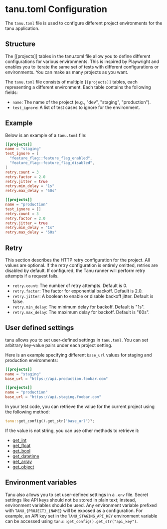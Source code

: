 # tanu.toml Configuration

The `tanu.toml` file is used to configure different project environments for the tanu application.

## Structure

The [[projects]] tables in the tanu.toml file allow you to define different configurations for various environments. This is inspired by Playwright and enables you to iterate the same set of tests with different configurations or environments. You can make as many projects as you want.

The `tanu.toml` file consists of multiple `[[projects]]` tables, each representing a different environment. Each table contains the following fields:

- `name`: The name of the project (e.g., "dev", "staging", "production").
- `test_ignore`: A list of test cases to ignore for the environment.

## Example

Below is an example of a `tanu.toml` file:

```toml
[[projects]]
name = "staging"
test_ignore = [
  "feature_flag::feature_flag_enabled",
  "feature_flag::feature_flag_disabled",
]
retry.count = 3
retry.factor = 2.0
retry.jitter = true
retry.min_delay = "1s"
retry.max_delay = "60s"

[[projects]]
name = "production"
test_ignore = []
retry.count = 3
retry.factor = 2.0
retry.jitter = true
retry.min_delay = "1s"
retry.max_delay = "60s"
```

## Retry

This section describes the HTTP retry configuration for the project. All values are optional. If the retry configuration is entirely omitted, retries are disabled by default. If configured, the Tanu runner will perform retry attempts if a request fails.
- `retry.count`: The number of retry attempts. Default is 0.
- `retry.factor`: The factor for exponential backoff. Default is 2.0.
- `retry.jitter`: A boolean to enable or disable backoff jitter. Default is false.
- `retry.min_delay`: The minimum delay for backoff. Default is "1s".
- `retry.max_delay`: The maximum delay for backoff. Default is "60s".

## User defined settings

tanu allows you to set user-defined settings in `tanu.toml`. You can set arbitrary key-value pairs under each project setting.

Here is an example specifying different `base_url` values for staging and production environments:

```toml
[[projects]]
name = "staging"
base_url = "https://api.production.foobar.com"

[[projects]]
name = "production"
base_url = "https://api.staging.foobar.com"
```

In your test code, you can retrieve the value for the current project using the following method:
```rust
tanu::get_config().get_str("base_url")?;
```

If the value is not string, you can use other methods to retrieve it:

- [get_int](https://docs.rs/tanu/latest/tanu/struct.ProjectConfig.html#method.get_int)
- [get_float](https://docs.rs/tanu/latest/tanu/struct.ProjectConfig.html#method.get_float)
- [get_bool](https://docs.rs/tanu/latest/tanu/struct.ProjectConfig.html#method.get_bool)
- [get_datetime](https://docs.rs/tanu/latest/tanu/struct.ProjectConfig.html#method.get_datetime)
- [get_array](https://docs.rs/tanu/latest/tanu/struct.ProjectConfig.html#method.get_array)
- [get_object](https://docs.rs/tanu/latest/tanu/struct.ProjectConfig.html#method.get_object)

## Environment variables

Tanu also allows you to set user-defined settings in a `.env` file. Secret settings like API keys should not be stored in plain text; instead, environment variables should be used. Any environment variable prefixed with `TANU_{PROJECT}_{NAME}` will be exposed as a configuration. For example, an API key set in the `TANU_STAGING_API_KEY` environment variable can be accessed using `tanu::get_config().get_str("api_key")`.

